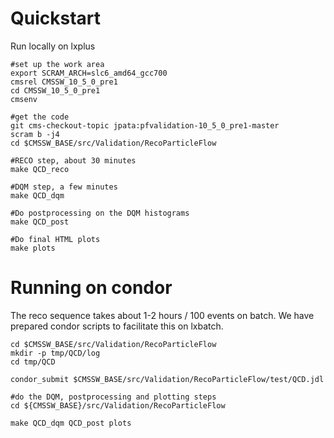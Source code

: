 
# Quickstart

Run locally on lxplus
~~~
#set up the work area
export SCRAM_ARCH=slc6_amd64_gcc700
cmsrel CMSSW_10_5_0_pre1
cd CMSSW_10_5_0_pre1
cmsenv

#get the code
git cms-checkout-topic jpata:pfvalidation-10_5_0_pre1-master
scram b -j4
cd $CMSSW_BASE/src/Validation/RecoParticleFlow

#RECO step, about 30 minutes
make QCD_reco

#DQM step, a few minutes
make QCD_dqm

#Do postprocessing on the DQM histograms
make QCD_post

#Do final HTML plots
make plots
~~~


# Running on condor

The reco sequence takes about 1-2 hours / 100 events on batch. We have prepared condor scripts to facilitate this on lxbatch. 
~~~
cd $CMSSW_BASE/src/Validation/RecoParticleFlow
mkdir -p tmp/QCD/log
cd tmp/QCD

condor_submit $CMSSW_BASE/src/Validation/RecoParticleFlow/test/QCD.jdl

#do the DQM, postprocessing and plotting steps
cd ${CMSSW_BASE}/src/Validation/RecoParticleFlow

make QCD_dqm QCD_post plots
~~~
